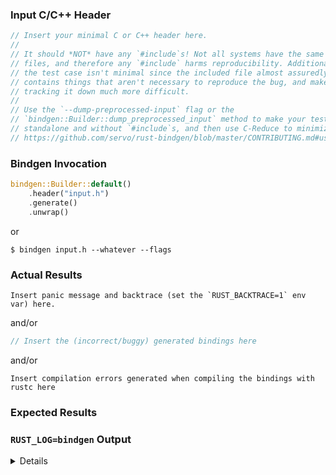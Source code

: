 ### Input C/C++ Header

```C++
// Insert your minimal C or C++ header here.
//
// It should *NOT* have any `#include`s! Not all systems have the same header
// files, and therefore any `#include` harms reproducibility. Additionally,
// the test case isn't minimal since the included file almost assuredly
// contains things that aren't necessary to reproduce the bug, and makes
// tracking it down much more difficult.
//
// Use the `--dump-preprocessed-input` flag or the
// `bindgen::Builder::dump_preprocessed_input` method to make your test case
// standalone and without `#include`s, and then use C-Reduce to minimize it:
// https://github.com/servo/rust-bindgen/blob/master/CONTRIBUTING.md#using-creduce-to-minimize-test-cases
```

### Bindgen Invocation

<!-- Place either the `bindgen::Builder` or the command line flags used here. -->

```Rust
bindgen::Builder::default()
    .header("input.h")
    .generate()
    .unwrap()
```

or

```
$ bindgen input.h --whatever --flags
```

### Actual Results

```
Insert panic message and backtrace (set the `RUST_BACKTRACE=1` env var) here.
```

and/or

```rust
// Insert the (incorrect/buggy) generated bindings here
```

and/or

```
Insert compilation errors generated when compiling the bindings with rustc here
```

### Expected Results

<!--
Replace this with a description of what you expected instead of the actual
results. The more precise, the better! For example, if a struct in the generated
bindings is missing a field that exists in the C/C++ struct, note that here.
-->

### `RUST_LOG=bindgen` Output

<details>

```
Insert debug logging when running bindgen (not when compiling bindgen's output)
with the `RUST_LOG=bindgen` environment variable set.
```

</details>
